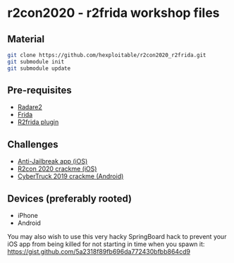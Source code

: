 # r2con2020 - r2frida workshop files

## Material

```sh
git clone https://github.com/hexploitable/r2con2020_r2frida.git
git submodule init
git submodule update
```

## Pre-requisites
- [Radare2](https://github.com/radareorg/radare2)
- [Frida](https://frida.re)
- [R2frida plugin](https://github.com/nowsecure/r2frida)

## Challenges
- [Anti-Jailbreak app (iOS)](ios-challenge-2.ipa)
- [R2con 2020 crackme (iOS)](r2con2020-crackme.ipa)
- [CyberTruck 2019 crackme (Android)](https://github.com/nowsecure/cybertruckchallenge19/blob/master/apk/cybertruck19.apk)

## Devices (preferably rooted)
- iPhone
- Android


You may also wish to use this very hacky SpringBoard hack to prevent your iOS app from being killed for not starting in time when you spawn it:
https://gist.github.com/5a2318f89fb696da772430bfbb864cd9
